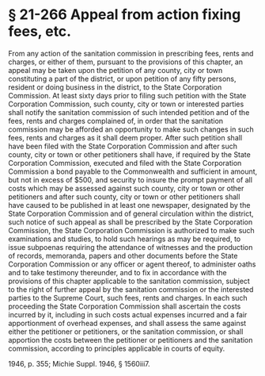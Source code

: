 # § 21-266 Appeal from action fixing fees, etc.

<p>From any action of the sanitation commission in prescribing fees, rents and charges, or either of them, pursuant to the provisions of this chapter, an appeal may be taken upon the petition of any county, city or town constituting a part of the district, or upon petition of any fifty persons, resident or doing business in the district, to the State Corporation Commission. At least sixty days prior to filing such petition with the State Corporation Commission, such county, city or town or interested parties shall notify the sanitation commission of such intended petition and of the fees, rents and charges complained of, in order that the sanitation commission may be afforded an opportunity to make such changes in such fees, rents and charges as it shall deem proper. After such petition shall have been filed with the State Corporation Commission and after such county, city or town or other petitioners shall have, if required by the State Corporation Commission, executed and filed with the State Corporation Commission a bond payable to the Commonwealth and sufficient in amount, but not in excess of $500, and security to insure the prompt payment of all costs which may be assessed against such county, city or town or other petitioners and after such county, city or town or other petitioners shall have caused to be published in at least one newspaper, designated by the State Corporation Commission and of general circulation within the district, such notice of such appeal as shall be prescribed by the State Corporation Commission, the State Corporation Commission is authorized to make such examinations and studies, to hold such hearings as may be required, to issue subpoenas requiring the attendance of witnesses and the production of records, memoranda, papers and other documents before the State Corporation Commission or any officer or agent thereof, to administer oaths and to take testimony thereunder, and to fix in accordance with the provisions of this chapter applicable to the sanitation commission, subject to the right of further appeal by the sanitation commission or the interested parties to the Supreme Court, such fees, rents and charges. In each such proceeding the State Corporation Commission shall ascertain the costs incurred by it, including in such costs actual expenses incurred and a fair apportionment of overhead expenses, and shall assess the same against either the petitioner or petitioners, or the sanitation commission, or shall apportion the costs between the petitioner or petitioners and the sanitation commission, according to principles applicable in courts of equity.</p><p>1946, p. 355; Michie Suppl. 1946, § 1560iii7.</p>